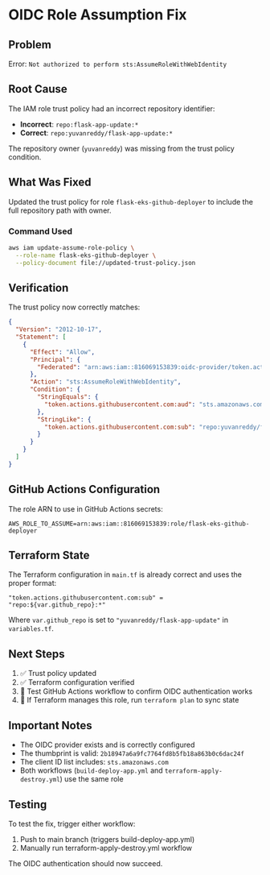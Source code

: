 # OIDC Role Assumption Fix

## Problem
Error: `Not authorized to perform sts:AssumeRoleWithWebIdentity`

## Root Cause
The IAM role trust policy had an incorrect repository identifier:
- **Incorrect**: `repo:flask-app-update:*`
- **Correct**: `repo:yuvanreddy/flask-app-update:*`

The repository owner (`yuvanreddy`) was missing from the trust policy condition.

## What Was Fixed
Updated the trust policy for role `flask-eks-github-deployer` to include the full repository path with owner.

### Command Used
```bash
aws iam update-assume-role-policy \
  --role-name flask-eks-github-deployer \
  --policy-document file://updated-trust-policy.json
```

## Verification
The trust policy now correctly matches:
```json
{
  "Version": "2012-10-17",
  "Statement": [
    {
      "Effect": "Allow",
      "Principal": {
        "Federated": "arn:aws:iam::816069153839:oidc-provider/token.actions.githubusercontent.com"
      },
      "Action": "sts:AssumeRoleWithWebIdentity",
      "Condition": {
        "StringEquals": {
          "token.actions.githubusercontent.com:aud": "sts.amazonaws.com"
        },
        "StringLike": {
          "token.actions.githubusercontent.com:sub": "repo:yuvanreddy/flask-app-update:*"
        }
      }
    }
  ]
}
```

## GitHub Actions Configuration
The role ARN to use in GitHub Actions secrets:
```
AWS_ROLE_TO_ASSUME=arn:aws:iam::816069153839:role/flask-eks-github-deployer
```

## Terraform State
The Terraform configuration in `main.tf` is already correct and uses the proper format:
```hcl
"token.actions.githubusercontent.com:sub" = "repo:${var.github_repo}:*"
```

Where `var.github_repo` is set to `"yuvanreddy/flask-app-update"` in `variables.tf`.

## Next Steps
1. ✅ Trust policy updated
2. ✅ Terraform configuration verified
3. 🔄 Test GitHub Actions workflow to confirm OIDC authentication works
4. 🔄 If Terraform manages this role, run `terraform plan` to sync state

## Important Notes
- The OIDC provider exists and is correctly configured
- The thumbprint is valid: `2b18947a6a9fc7764fd8b5fb18a863b0c6dac24f`
- The client ID list includes: `sts.amazonaws.com`
- Both workflows (`build-deploy-app.yml` and `terraform-apply-destroy.yml`) use the same role

## Testing
To test the fix, trigger either workflow:
1. Push to main branch (triggers build-deploy-app.yml)
2. Manually run terraform-apply-destroy.yml workflow

The OIDC authentication should now succeed.
